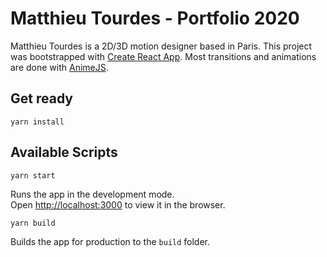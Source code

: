 # Matthieu Tourdes - Portfolio 2020

Matthieu Tourdes is a 2D/3D motion designer based in Paris. This project was bootstrapped with [Create React App](https://github.com/facebook/create-react-app). Most transitions and animations are done with [AnimeJS](https://animejs.com/).

## Get ready

    yarn install

## Available Scripts

    yarn start

Runs the app in the development mode.<br />
Open [http://localhost:3000](http://localhost:3000) to view it in the browser.

    yarn build

Builds the app for production to the `build` folder.<br />

